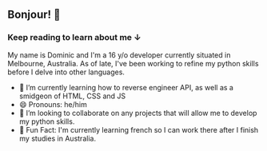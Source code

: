 ## Bonjour! 🐚

### Keep reading to learn about me ↓

My name is Dominic and I'm a 16 y/o developer currently situated in Melbourne, Australia.
As of late, I've been working to refine my python skills before I delve into other languages. 

- 🌱 I’m currently learning how to reverse engineer API, as well as a smidgeon of HTML, CSS and JS
- 😄 Pronouns: he/him
- 👯 I’m looking to collaborate on any projects that will allow me to develop my python skills.
- 🍄 Fun Fact: I'm currently learning french so I can work there after I finish my studies in Australia.
